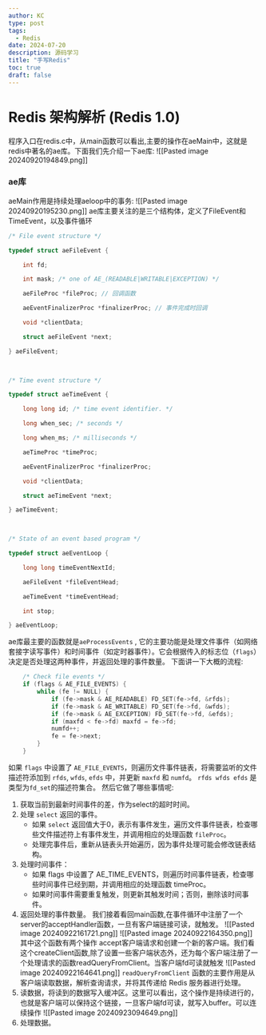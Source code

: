 ```yaml
---
author: KC
type: post
tags:
  - Redis
date: 2024-07-20
description: 源码学习
title: "手写Redis"
toc: true
draft: false
---
```

# Redis 架构解析 (Redis 1.0)
程序入口在redis.c中，从main函数可以看出,主要的操作在aeMain中，这就是redis中著名的ae库。下面我们先介绍一下ae库:
![[Pasted image 20240920194849.png]]
### ae库
aeMain作用是持续处理aeloop中的事务:
![[Pasted image 20240920195230.png]]
ae库主要关注的是三个结构体，定义了FileEvent和TimeEvent，以及事件循环
```c
/* File event structure */

typedef struct aeFileEvent {

    int fd;

    int mask; /* one of AE_(READABLE|WRITABLE|EXCEPTION) */

    aeFileProc *fileProc; // 回调函数

    aeEventFinalizerProc *finalizerProc; // 事件完成时回调

    void *clientData;

    struct aeFileEvent *next;

} aeFileEvent;

  

/* Time event structure */

typedef struct aeTimeEvent {

    long long id; /* time event identifier. */

    long when_sec; /* seconds */

    long when_ms; /* milliseconds */

    aeTimeProc *timeProc;

    aeEventFinalizerProc *finalizerProc;

    void *clientData;

    struct aeTimeEvent *next;

} aeTimeEvent;

  

/* State of an event based program */

typedef struct aeEventLoop {

    long long timeEventNextId;

    aeFileEvent *fileEventHead;

    aeTimeEvent *timeEventHead;

    int stop;

} aeEventLoop;
```
ae库最主要的函数就是`aeProcessEvents` , 它的主要功能是处理文件事件（如网络套接字读写事件）和时间事件（如定时器事件）。它会根据传入的标志位（`flags`）决定是否处理这两种事件，并返回处理的事件数量。
下面讲一下大概的流程:
```c
    /* Check file events */
    if (flags & AE_FILE_EVENTS) {
        while (fe != NULL) {
            if (fe->mask & AE_READABLE) FD_SET(fe->fd, &rfds);
            if (fe->mask & AE_WRITABLE) FD_SET(fe->fd, &wfds);
            if (fe->mask & AE_EXCEPTION) FD_SET(fe->fd, &efds);
            if (maxfd < fe->fd) maxfd = fe->fd;
            numfd++;
            fe = fe->next;
        }
    }
```
如果 `flags` 中设置了 `AE_FILE_EVENTS`，则遍历文件事件链表，将需要监听的文件描述符添加到 `rfds`, `wfds`, `efds` 中，并更新 `maxfd` 和 `numfd`。
`rfds wfds efds` 是类型为`fd_set`的描述符集合。
然后它做了哪些事情呢:
1. 获取当前到最新时间事件的差，作为select的超时时间。
2. 处理 `select` 返回的事件。
	- 如果 `select` 返回值大于0，表示有事件发生，遍历文件事件链表，检查哪些文件描述符上有事件发生，并调用相应的处理函数 `fileProc`。
	- 处理完事件后，重新从链表头开始遍历，因为事件处理可能会修改链表结构。
3. 处理时间事件：
	- 如果 flags 中设置了 AE_TIME_EVENTS，则遍历时间事件链表，检查哪些时间事件已经到期，并调用相应的处理函数 timeProc。
	- 如果时间事件需要重复触发，则更新其触发时间；否则，删除该时间事件。
4. 返回处理的事件数量。
我们接着看回main函数,在事件循环中注册了一个server的acceptHandler函数，一旦有客户端链接可读，就触发。
![[Pasted image 20240922161721.png]]
![[Pasted image 20240922164350.png]]
其中这个函数有两个操作 accept客户端请求和创建一个新的客户端。我们看这个createClient函数,除了设置一些客户端状态外，还为每个客户端注册了一个处理请求的函数readQueryFromClient。当客户端fd可读就触发
![[Pasted image 20240922164641.png]]
`readQueryFromClient` 函数的主要作用是从客户端读取数据，解析查询请求，并将其传递给 Redis 服务器进行处理。
1. 读数据，将读到的数据写入缓冲区。这里可以看出，这个操作是持续进行的，也就是客户端可以保持这个链接，一旦客户端fd可读，就写入buffer。可以连续操作
![[Pasted image 20240923094649.png]]
2. 处理数据。